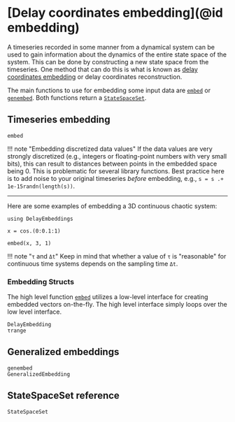 # [Delay coordinates embedding](@id embedding)

A timeseries recorded in some manner from a dynamical system can be used to gain information about the dynamics of the entire state space of the system. This can be done by constructing a new state space from the timeseries. One method that can do this is what is known as [delay coordinates embedding](https://en.wikipedia.org/wiki/Takens%27_theorem) or delay coordinates reconstruction.

The main functions to use for embedding some input data are [`embed`](@ref) or [`genembed`](@ref). Both functions return a [`StateSpaceSet`](@ref).

## Timeseries embedding

```@docs
embed
```

!!! note "Embedding discretized data values"
    If the data values are very strongly discretized (e.g., integers or floating-point numbers with very small bits), this can result to distances between points in the embedded space being 0. This is problematic for several library functions. Best practice here is to add noise to your original timeseries _before_ embedding, e.g., `s = s .+ 1e-15randn(length(s))`.

---

Here are some examples of embedding a 3D continuous chaotic system:
```@example MAIN
using DelayEmbeddings

x = cos.(0:0.1:1)
```

```@example MAIN
embed(x, 3, 1)
```

!!! note "`τ` and `Δt`"
    Keep in mind that whether a value of `τ` is "reasonable" for continuous time systems depends on the sampling time `Δt`.

### Embedding Structs
The high level function [`embed`](@ref) utilizes a low-level interface for creating embedded vectors on-the-fly. The high level interface simply loops over the low level interface.
```@docs
DelayEmbedding
τrange
```

## Generalized embeddings
```@docs
genembed
GeneralizedEmbedding
```

## StateSpaceSet reference
```@docs
StateSpaceSet
```